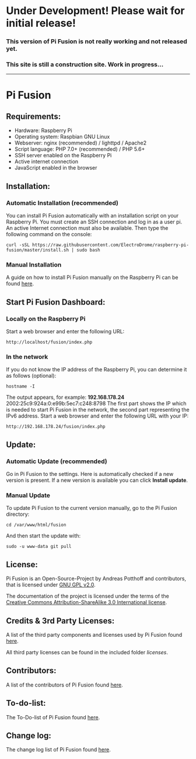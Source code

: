 # Under Development! Please wait for initial release!
### This version of Pi Fusion is not really working and not released yet.
### This site is still a construction site. Work in progress...
-------------------------------------------------------------
# Pi Fusion

## Requirements:
- Hardware: Raspberry Pi
- Operating system: Raspbian GNU Linux
- Webserver: nginx (recommended) / lighttpd / Apache2
- Script language: PHP 7.0+ (recommended) / PHP 5.6+ 
- SSH server enabled on the Raspberry Pi
- Active internet connection
- JavaScript enabled in the browser

## Installation:
### Automatic Installation (recommended)
You can install Pi Fusion automatically with an installation script on your Raspberry Pi. You must create an SSH connection and log in as a user pi. An active Internet connection must also be available. Then type the following command on the console:
```
curl -sSL https://raw.githubusercontent.com/ElectroDrome/raspberry-pi-fusion/master/install.sh | sudo bash
```
### Manual Installation
A guide on how to install Pi Fusion manually on the Raspberry Pi can be found [here](https://electrodrome.net/forum/rpi-pi-fusion-general-installation/242-manuelle-installation-von-pi-fusion).

## Start Pi Fusion Dashboard:
### Locally on the Raspberry Pi
Start a web browser and enter the following URL:
```
http://localhost/fusion/index.php
```
### In the network
If you do not know the IP address of the Raspberry Pi, you can determine it as follows (optional):
```
hostname -I
```
The output appears, for example: **192.168.178.24** 2002:25c9:924a:0:e99b:5ec7:c248:8798
The first part shows the IP which is needed to start Pi Fusion in the network, the second part representing the IPv6 address.
Start a web browser and enter the following URL with your IP:
``` 
http://192.168.178.24/fusion/index.php
```

## Update:
### Automatic Update (recommended)
Go in Pi Fusion to the settings. Here is automatically checked if a new version is present. If a new version is available you can click **Install update**.
### Manual Update
To update Pi Fusion to the current version manually, go to the Pi Fusion directory:
```
cd /var/www/html/fusion
```
And then start the update with:
```
sudo -u www-data git pull
```

## License:
Pi Fusion is an Open-Source-Project by Andreas Potthoff and contributors, that is licensed under [GNU GPL v2.0](https://www.gnu.org/licenses/gpl-2.0.en.html).

The documentation of the project is licensed under the terms of the [Creative Commons Attribution-ShareAlike 3.0 International license](https://creativecommons.org/licenses/by-sa/3.0/).

## Credits & 3rd Party Licenses:
A list of the third party components and licenses used by Pi Fusion found [here](https://github.com/ElectroDrome/raspberry-pi-fusion/blob/master/3RD-PARTY-LICENSES.md).

All third party licenses can be found in the included folder _licenses_.

## Contributors:
A list of the contributors of Pi Fusion found [here](https://github.com/ElectroDrome/raspberry-pi-fusion/blob/master/CONTRIBUTORS.md).

## To-do-list:
The To-Do-list of Pi Fusion found [here](https://github.com/ElectroDrome/raspberry-pi-fusion/blob/master/TO-DO-LIST.md).

## Change log:
The change log list of Pi Fusion found [here](https://github.com/ElectroDrome/raspberry-pi-fusion/blob/master/CHANGELOG.md).

